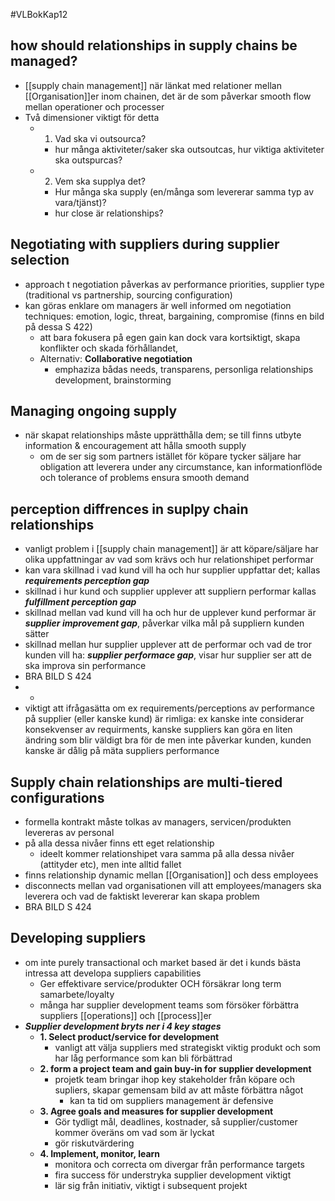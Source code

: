 #VLBokKap12
## how should relationships in supply chains be managed?
- [[supply chain management]] när länkat med relationer mellan [[Organisation]]er inom chainen, det är de som påverkar smooth flow mellan operationer och processer
- Två dimensioner viktigt för detta
	- 1. Vad ska vi outsourca?
		- hur många aktiviteter/saker ska outsoutcas, hur viktiga aktiviteter ska outspurcas?
	- 2. Vem ska supplya det?
		- Hur många ska supply (en/många som levererar samma typ av vara/tjänst)?
		- hur close är relationships?


## Negotiating with suppliers during supplier selection
- approach t negotiation påverkas av performance priorities, supplier type (traditional vs partnership, sourcing configuration)
- kan göras enklare om managers är well informed om negotiation techniques: emotion, logic, threat, bargaining, compromise (finns en bild på dessa S 422)
	- att bara fokusera på egen gain kan dock vara kortsiktigt, skapa konflikter och skada förhållandet,
	- Alternativ: **Collaborative negotiation**
		- emphaziza bådas needs, transparens, personliga relationships development, brainstorming

## Managing ongoing supply
- när skapat relationships måste upprätthålla dem; se till finns utbyte information & encouragement att hålla smooth supply
	- om de ser sig som partners istället för köpare tycker säljare har obligation att leverera under any circumstance, kan informationflöde och tolerance of problems ensura smooth demand

## perception diffrences in suplpy chain relationships
- vanligt problem i [[supply chain management]] är att köpare/säljare har olika uppfattningar av vad som krävs och hur relationshipet performar
- kan vara skillnad i vad kund vill ha och hur supplier uppfattar det; kallas ***requirements perception gap***
- skillnad i hur kund och supplier upplever att suppliern performar kallas ***fulfillment perception gap***
- skillnad mellan vad kund vill ha och hur de upplever kund performar är ***supplier improvement gap***, påverkar vilka mål på suppliern kunden sätter
- skillnad mellan hur supplier upplever att de performar och vad de tror kunden vill ha: ***supplier performace gap***, visar hur supplier ser att de ska improva sin performance
- BRA BILD S 424
- -
- viktigt att ifrågasätta om ex requirements/perceptions av performance på supplier (eller kanske kund) är rimliga: ex kanske inte considerar konsekvenser av requirments, kanske suppliers kan göra en liten ändring som blir väldigt bra för de men inte påverkar kunden, kunden kanske är dålig på mäta suppliers performance

## Supply chain relationships are multi-tiered configurations
- formella kontrakt måste tolkas av managers, servicen/produkten levereras av personal
- på alla dessa nivåer finns ett eget relationship
	- ideelt kommer relationshipet vara samma på alla dessa nivåer (attityder etc), men inte alltid fallet
- finns relationship dynamic mellan [[Organisation]] och dess employees
- disconnects mellan vad organisationen vill att employees/managers ska leverera och vad de faktiskt levererar kan skapa problem
- BRA BILD S 424

## Developing suppliers
- om inte purely transactional och market based är det i kunds bästa intressa att developa suppliers capabilities
	- Ger effektivare service/produkter OCH försäkrar long term samarbete/loyalty
	- många har supplier development teams som försöker förbättra suppliers [[operations]] och [[process]]er
- ***Supplier development bryts ner i 4 key stages***
	- **1. Select product/service for development**
		- vanligt att välja suppliers med strategiskt viktig produkt och som har låg performance som kan bli förbättrad
	- **2. form a project team and gain buy-in for supplier development**
		- projetk team bringar ihop key stakeholder från köpare och supliers, skapar gemensam bild av att måste förbättra något
			- kan ta tid om suppliers management är defensive
	- **3. Agree goals and measures for supplier development**
		- Gör tydligt mål, deadlines, kostnader, så supplier/customer kommer överäns om vad som är lyckat
		- gör riskutvärdering
	- **4. Implement, monitor, learn**
		- monitora och correcta om divergar från performance targets
		- fira success för understryka supplier development viktigt
		- lär sig från initiativ, viktigt i subsequent projekt